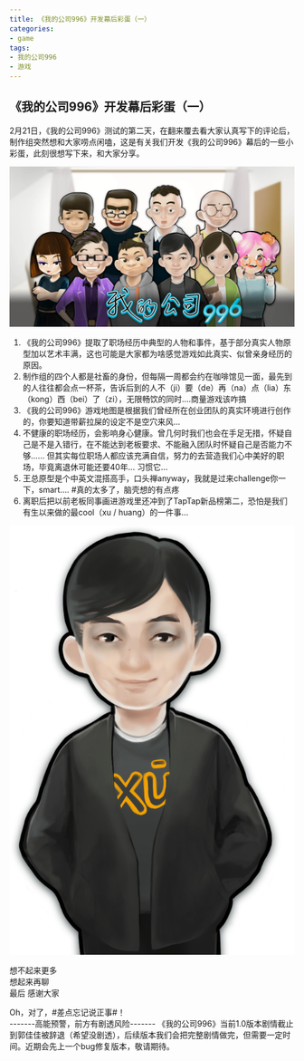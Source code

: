 ```yaml
---
title: 《我的公司996》开发幕后彩蛋（一）
categories:
- game
tags:
- 我的公司996
- 游戏
---
```


## 《我的公司996》开发幕后彩蛋（一）

2月21日，《我的公司996》测试的第二天，在翻来覆去看大家认真写下的评论后，制作组突然想和大家唠点闲嗑，这是有关我们开发《我的公司996》幕后的一些小彩蛋，此刻很想写下来，和大家分享。  

![icon](/public/image/mycompany996.jpg)

1. 《我的公司996》提取了职场经历中典型的人物和事件，基于部分真实人物原型加以艺术丰满，这也可能是大家都为啥感觉游戏如此真实、似曾亲身经历的原因。
2. 制作组的四个人都是社畜的身份，但每隔一周都会约在咖啡馆见一面，最先到的人往往都会点一杯茶，告诉后到的人不（ji）要（de）再（na）点（lia）东（kong）西（bei）了（zi），无限畅饮的同时….商量游戏该咋搞
3. 《我的公司996》游戏地图是根据我们曾经所在创业团队的真实环境进行创作的，你要知道带薪拉屎的设定不是空穴来风…
4. 不健康的职场经历，会影响身心健康。曾几何时我们也会在手足无措，怀疑自己是不是入错行，在不能达到老板要求、不能融入团队时怀疑自己是否能力不够…… 但其实每位职场人都应该充满自信，努力的去营造我们心中美好的职场，毕竟离退休可能还要40年… 习惯它…
5. 王总原型是个中英文混搭高手，口头禅anyway，我就是过来challenge你一下，smart…. #真的太多了，脑壳想的有点疼
6. 离职后把以前老板同事画进游戏里还冲到了TapTap新品榜第二，恐怕是我们有生以来做的最cool（xu / huang）的一件事...

![icon](/public/image/gjj_xu.png)

想不起来更多  
想起来再聊  
最后 感谢大家  

Oh，对了，#差点忘记说正事#！  
-------高能预警，前方有剧透风险-------
《我的公司996》当前1.0版本剧情截止到郭佳佳被辞退（希望没剧透），后续版本我们会把完整剧情做完，但需要一定时间。近期会先上一个bug修复版本，敬请期待。  
